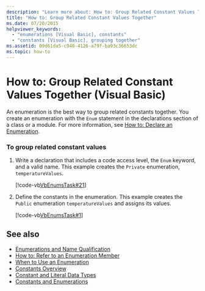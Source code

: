 ```yaml
---
description: "Learn more about: How to: Group Related Constant Values Together (Visual Basic)"
title: "How to: Group Related Constant Values Together"
ms.date: 07/20/2015
helpviewer_keywords: 
  - "enumerations [Visual Basic], constants"
  - "constants [Visual Basic], grouping together"
ms.assetid: 09d61da5-c940-4126-a79f-ba93c36653dc
ms.topic: how-to
---
```

# How to: Group Related Constant Values Together (Visual Basic)

An enumeration is the best way to group related constants together. You create an enumeration with the `Enum` statement in the declarations section of a class or a module. For more information, see [How to: Declare an Enumeration](how-to-declare-enumerations.md).  
  
### To group related constant values  
  
1. Write a declaration that includes a code access level, the `Enum` keyword, and a valid name. This example creates the `Private` enumeration, `temperatureValues`.  
  
     [!code-vb[VbEnumsTask#21](~/samples/snippets/visualbasic/VS_Snippets_VBCSharp/VbEnumsTask/VB/Class2.vb#21)]  
  
2. Define the constants in the enumeration. This example creates the `Public` enumeration `temperatureValues` and assigns its values.  
  
     [!code-vb[VbEnumsTask#1](~/samples/snippets/visualbasic/VS_Snippets_VBCSharp/VbEnumsTask/VB/Class2.vb#1)]  
  
## See also

- [Enumerations and Name Qualification](enumerations-and-name-qualification.md)
- [How to: Refer to an Enumeration Member](how-to-refer-to-an-enumeration-member.md)
- [When to Use an Enumeration](when-to-use-an-enumeration.md)
- [Constants Overview](constants-overview.md)
- [Constant and Literal Data Types](constant-and-literal-data-types.md)
- [Constants and Enumerations](../../../language-reference/constants-and-enumerations.md)
